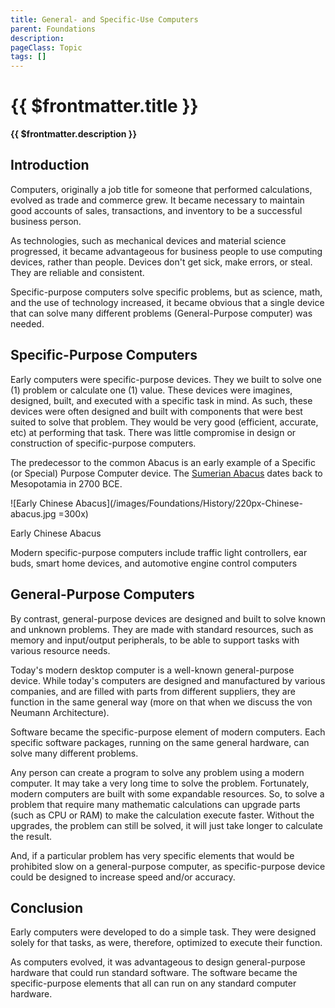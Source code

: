 ```yaml
---
title: General- and Specific-Use Computers
parent: Foundations
description: 
pageClass: Topic
tags: []
---
```


# {{ $frontmatter.title }}
**{{ $frontmatter.description }}**

<KeyConcepts :ConceptArray= "[
{
  Concept:'Specific-Purpose Computers are specialized for a single task',
  Details:'Early computers were made to perform one (1) or a limited set of similar tasks. Today we used these types of computers to make out homes smart and our traffic flow smoothly'
},
{  
  Concept:'General-Purpose Computers are designed to handle a variety of software needs',
  Details:'Computer hardware evolved into a standard configuration. This allowed many different specific-purpose software packages to be created that all run on the same general hardware' 
}
]" />

## Introduction

Computers, originally a job title for someone that performed calculations, evolved as trade and commerce grew. It became necessary to maintain good accounts of sales, transactions, and inventory to be a successful business person.

As technologies, such as mechanical devices and material science progressed, it became advantageous for business people to use computing devices, rather than people. Devices don't get sick, make errors, or steal. They are reliable and consistent.

Specific-purpose computers solve specific problems, but as science, math, and the use of technology increased, it became obvious that a single device that can solve many different problems (General-Purpose computer) was needed.

## Specific-Purpose Computers

Early computers were specific-purpose devices. They we built to solve one (1) problem or calculate one (1) value. These devices were imagines, designed, built, and executed with a specific task in mind. As such, these devices were often designed and built with components that were best suited to solve that problem. They would be very good (efficient, accurate, etc) at performing that task. There was little compromise in design or construction of specific-purpose computers.

The predecessor to the common Abacus is an early example of a Specific (or Special) Purpose Computer device. The [Sumerian Abacus](https://en.wikipedia.org/wiki/Abacus#Mesopotamian) dates back to Mesopotamia in 2700 BCE.

![Early Chinese Abacus](/images/Foundations/History/220px-Chinese-abacus.jpg =300x)

Early Chinese Abacus 

Modern specific-purpose computers include traffic light controllers, ear buds, smart home devices, and automotive engine control computers

## General-Purpose Computers

By contrast, general-purpose devices are designed and built to solve known and unknown problems. They are made with standard resources, such as memory and input/output peripherals, to be able to support tasks with various resource needs.

Today's modern desktop computer is a well-known general-purpose device. While today's computers are designed and manufactured by various companies, and are filled with parts from different suppliers, they are function in the same general way (more on that when we discuss the von Neumann Architecture).

Software became the specific-purpose element of modern computers. Each specific software packages, running on the same general hardware, can solve many different problems.

Any person can create a program to solve any problem using a modern computer. It may take a very long time to solve the problem. Fortunately, modern computers are built with some expandable resources. So, to solve a problem that require many mathematic calculations can upgrade parts (such as CPU or RAM) to make the calculation execute faster. Without the upgrades, the problem can still be solved, it will just take longer to calculate the result.

And, if a particular problem has very specific elements that would be prohibited slow on a general-purpose computer, as specific-purpose device could be designed to increase speed and/or accuracy.

## Conclusion

Early computers were developed to do a simple task. They were designed solely for that tasks, as were, therefore, optimized to execute their function. 

As computers evolved, it was advantageous to design general-purpose hardware that could run standard software. The software became the specific-purpose elements that all can run on any standard computer hardware.